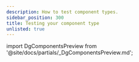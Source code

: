 ```yaml
---
description: How to test component types.
sidebar_position: 300
title: Testing your component type
unlisted: true
---
```


import DgComponentsPreview from '@site/docs/partials/\_DgComponentsPreview.md';

<DgComponentsPreview />

